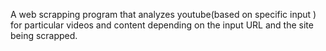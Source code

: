 A web scrapping program  that   analyzes   youtube(based on specific input )  for particular videos and content  depending on the input URL and the site being scrapped. 
  
